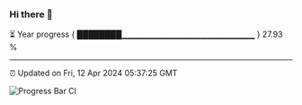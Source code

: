 ### Hi there 👋

⏳ Year progress { ████████▁▁▁▁▁▁▁▁▁▁▁▁▁▁▁▁▁▁▁▁▁▁ } 27.93 %

---

⏰ Updated on Fri, 12 Apr 2024 05:37:25 GMT

![Progress Bar CI](https://github.com/IshwaranRudhara/GIT-ACTION/workflows/Progress%20Bar%20CI/badge.svg)

